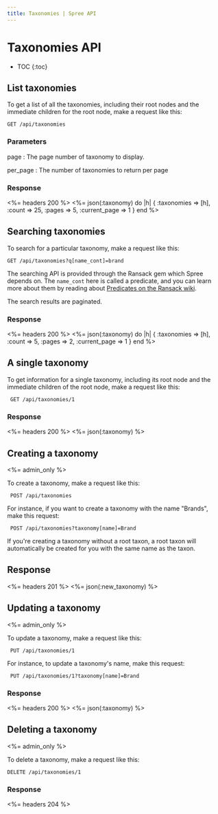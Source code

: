 ```yaml
---
title: Taxonomies | Spree API
---
```


# Taxonomies API

* TOC
{:toc}

## List taxonomies 

To get a list of all the taxonomies, including their root nodes and the
immediate children for the root node, make a request like this:

    GET /api/taxonomies

### Parameters

page
: The page number of taxonomy to display.

per_page
: The number of taxonomies to return per page

### Response

<%= headers 200 %>
<%= json(:taxonomy) do |h| 
{ :taxonomies => [h],
  :count => 25,
  :pages => 5,
  :current_page => 1 }
end %>

## Searching taxonomies

To search for a particular taxonomy, make a request like this:

    GET /api/taxonomies?q[name_cont]=brand

The searching API is provided through the Ransack gem which Spree depends on. The `name_cont` here is called a predicate, and you can learn more about them by reading about [Predicates on the Ransack wiki](https://github.com/ernie/ransack/wiki/Basic-Searching).

The search results are paginated.

### Response

<%= headers 200 %>
<%= json(:taxonomy) do |h|
 { :taxonomies => [h],
   :count => 5,
   :pages => 2,
   :current_page => 1 }
end %> 

## A single taxonomy

To get information for a single taxonomy, including its root node and the immediate children of the root node, make a request like this:

     GET /api/taxonomies/1

### Response

<%= headers 200 %>
<%= json(:taxonomy) %>

## Creating a taxonomy

<%= admin_only %>

To create a taxonomy, make a request like this:

     POST /api/taxonomies

For instance, if you want to create a taxonomy with the name \"Brands\", make
this request:

     POST /api/taxonomies?taxonomy[name]=Brand

If you\'re creating a taxonomy without a root taxon, a root taxon will automatically be
created for you with the same name as the taxon.

## Response

<%= headers 201 %>
<%= json(:new_taxonomy) %>

## Updating a taxonomy

<%= admin_only %>

To update a taxonomy, make a request like this:

     PUT /api/taxonomies/1

For instance, to update a taxonomy\'s name, make this request:

     PUT /api/taxonomies/1?taxonomy[name]=Brand

### Response

<%= headers 200 %>
<%= json(:taxonomy) %>

## Deleting a taxonomy

<%= admin_only %>

To delete a taxonomy, make a request like this:

    DELETE /api/taxonomies/1

### Response

<%= headers 204 %>

